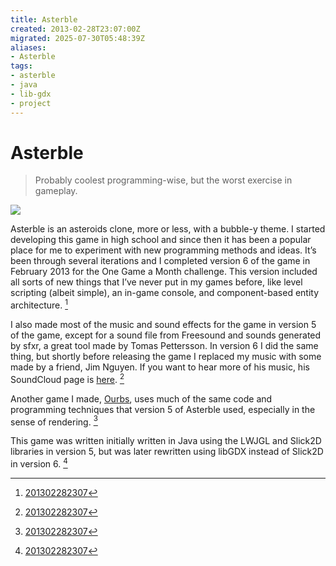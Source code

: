 ```yaml
---
title: Asterble
created: 2013-02-28T23:07:00Z
migrated: 2025-07-30T05:48:39Z
aliases:
- Asterble
tags:
- asterble
- java
- lib-gdx
- project
---
```


# Asterble

> Probably coolest programming-wise, but the worst exercise in gameplay.

![](https://www.youtube.com/watch?v=HSGuHwqdV0k)

Asterble is an asteroids clone, more or less, with a bubble-y theme. I started developing this game in high school and since then it has been a popular place for me to experiment with new programming methods and ideas. It’s been through several iterations and I completed version 6 of the game in February 2013 for the One Game a Month challenge. This version included all sorts of new things that I’ve never put in my games before, like level scripting (albeit simple), an in-game console, and component-based entity architecture. [^1]

I also made most of the music and sound effects for the game in version 5 of the game, except for a sound file from Freesound and sounds generated by sfxr, a great tool made by Tomas Pettersson. In version 6 I did the same thing, but shortly before releasing the game I replaced my music with some made by a friend, Jim Nguyen. If you want to hear more of his music, his SoundCloud page is [here](https://soundcloud.com/shatteredpointofview). [^1]

Another game I made, [Ourbs](ourbs.md), uses much of the same code and programming techniques that version 5 of Asterble used, especially in the sense of rendering. [^1]

This game was written initially written in Java using the LWJGL and Slick2D libraries in version 5, but was later rewritten using libGDX instead of Slick2D in version 6. [^1]

[^1]: [201302282307](../entries/201302282307.md)

